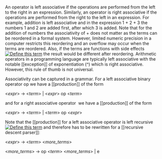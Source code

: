 An operator is left associative if the operations are performed from the left to the right in an expression. Similarly, an operator is right associative if the operations are performed from the right to the left in an expression. For example, addition is left associative and in the expression 1 + 2 + 3 the numbers 1 and 2 are added first, after which 3 is added. Note that for the addition of numbers the associativity of + does not matter as the terms can be reordered in a formal system. However, limited numeric precision in a computer restricts this reordering and an overflow may occur when the terms are reordered. Also, if the terms are functions with side effects[![Define this term](https://www.cs.fsu.edu/~engelen/courses/COP402003/define.gif)](https://www.cs.fsu.edu/~engelen/courses/COP402003/board.html#sideeffect) the result would be different after reordering. Arithmetic operators in a programming language are typically left associative with the notable [[exception]] of exponentiation (^) which is right associative. However, this rule of thumb is not universal.

Associativity can be captured in a grammar. For a left associative binary operator op we have a [[production]] of the form

<_expr_> -> <_term_> | <_expr_> op <_term_>

and for a right associative operator <op> we have a [[production]] of the form

<_expr_> -> <_term_> | <_term_> op <_expr_>

Note that the [[production]] for a left associative operator is left recursive[![Define this term](https://www.cs.fsu.edu/~engelen/courses/COP402003/define.gif)](https://www.cs.fsu.edu/~engelen/courses/COP402003/board.html#production) and therefore has to be rewritten for a [[recursive descent parser]]:

<_expr_> -> <_term_> <_more_terms_>

<_more_terms_> -> op <_term_> <_more_terms_> | e